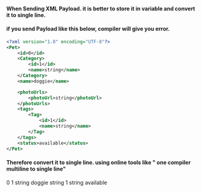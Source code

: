 #### When Sending XML Payload. it is better to store it in variable and convert it to single line.

#### if you send Payload like this below, compiler will give you error.

``` XML
<?xml version="1.0" encoding="UTF-8"?>
<Pet>
	<id>0</id>
	<Category>
		<id>1</id>
		<name>string</name>
	</Category>
	<name>doggie</name>

	<photoUrls>
		<photoUrl>string</photoUrl>
	</photoUrls>
	<tags>
		<Tag>
			<id>1</id>
			<name>string</name>
		</Tag>
	</tags>
	<status>available</status>
</Pet>
```

#### Therefore convert it to single line. using online tools like " one compiler multiline to single line"

<?xml version="1.0" encoding="UTF-8"?> <Pet> 	<id>0</id> 	<Category> 		<id>1</id> 		<name>string</name> 	</Category> 	<name>doggie</name>  	<photoUrls> 		<photoUrl>string</photoUrl> 	</photoUrls> 	<tags> 		<Tag> 			<id>1</id> 			<name>string</name> 		</Tag> 	</tags> 	<status>available</status> </Pet>

